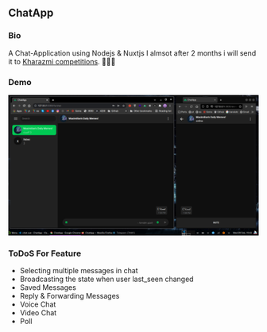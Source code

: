 ## ChatApp

### Bio

A Chat-Application using Nodejs & Nuxtjs
I almsot after 2 months i will send it to [Kharazmi competitions](https://khwarizmi.ir/). 💪🏿💀

### Demo

![screenshot](./docs/screenshots/26.png)

### ToDoS For Feature

-   Selecting multiple messages in chat
-   Broadcasting the state when user last_seen changed
-   Saved Messages
-   Reply & Forwarding Messages
-   Voice Chat
-   Video Chat
-   Poll
